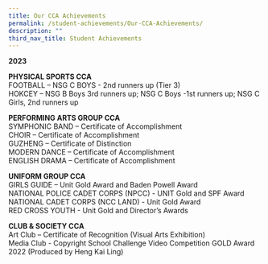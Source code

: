 ```yaml
---
title: Our CCA Achievements
permalink: /student-achievements/Our-CCA-Achievements/
description: ""
third_nav_title: Student Achievements
---
```

**2023**

**PHYSICAL SPORTS CCA**<br>
FOOTBALL – NSG C BOYS - 2nd runners up (Tier 3) <br>
HOKCEY – NSG B Boys 3rd runners up; NSG C Boys -1st runners up; NSG C Girls, 2nd runners up 

**PERFORMING ARTS GROUP CCA**<br> 
SYMPHONIC BAND – Certificate of Accomplishment<br>
CHOIR – Certificate of Accomplishment<br>
GUZHENG – Certificate of Distinction<br> 
MODERN DANCE – Certificate of Accomplishment<br>
ENGLISH DRAMA – Certificate of Accomplishment 

**UNIFORM GROUP CCA**<br>
GIRLS GUIDE – Unit Gold Award and Baden Powell Award<br>
NATIONAL POLICE CADET CORPS (NPCC) - UNIT Gold and SPF Award<br> 
NATIONAL CADET CORPS (NCC LAND) - Unit Gold Award<br>
RED CROSS YOUTH - Unit Gold and Director’s Awards 

**CLUB &amp; SOCIETY CCA**<br>
Art Club – Certificate of Recognition (Visual Arts Exhibition)<br> 
Media Club - Copyright School Challenge Video Competition GOLD Award 2022 (Produced by Heng Kai Ling)
